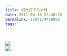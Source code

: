 ```yaml
---
title: 闪光灯下的水珠
date: 2011-04-30 22:40:18
permalink: 1304174418000
tags:
---
```


<div>
<br />
<img src="http://farm6.static.flickr.com/5262/5650908172_833cbe9c5b_z.jpg" />
<br/>
<img src="http://farm6.static.flickr.com/5107/5650889950_117864106f_z.jpg" />
<br/>
</div>
